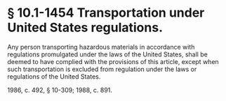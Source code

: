 # § 10.1-1454 Transportation under United States regulations.

<p>Any person transporting hazardous materials in accordance with regulations promulgated under the laws of the United States, shall be deemed to have complied with the provisions of this article, except when such transportation is excluded from regulation under the laws or regulations of the United States.</p><p>1986, c. 492, § 10-309; 1988, c. 891.</p>